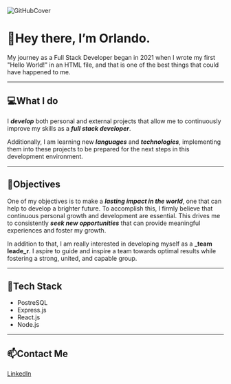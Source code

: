 ![GitHubCover](https://github.com/orlocdiaz/orlocdiaz/assets/98139225/5a7dd520-2ab5-4f08-8cc2-e988bc2285ea)

# 👋Hey there, I’m Orlando.
My journey as a Full Stack Developer began in 2021 when I wrote my first "Hello World!" in an HTML file, and that is one of the best things that could have happened to me. 

___

## 💻What I do
I **_develop_** both personal and external projects that allow me to continuously improve my skills as a **_full stack developer_**.

Additionally, I am learning new **_languages_** and **_technologies_**, implementing them into these projects to be prepared for the next steps in this development environment.

___

## 🏁Objectives
One of my objectives is to make a **_lasting impact in the world_**, one that can help to develop a brighter future.
To accomplish this, I firmly believe that continuous personal growth and development are essential. 
This drives me to consistently **_seek new opportunities_** that can provide meaningful experiences and foster my growth.

In addition to that, I am really interested in developing myself as a **_team leade_r**. 
I aspire to guide and inspire a team towards optimal results while fostering a strong, united, and capable group.

___

## 🔧Tech Stack
- PostreSQL
- Express.js
- React.js
- Node.js

___

## 📫Contact Me 
[LinkedIn](https://www.linkedin.com/in/orlandocdiaz)

<!---
orlocdiaz/orlocdiaz is a ✨ special ✨ repository because its `README.md` (this file) appears on your GitHub profile.
You can click the Preview link to take a look at your changes.
--->

